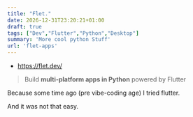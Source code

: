 ```yaml
---
title: "Flet."
date: 2026-12-31T23:20:21+01:00
draft: true
tags: ["Dev","Flutter","Python","Desktop"]
summary: 'More cool python Stuff'
url: 'flet-apps'
---
```


* https://flet.dev/

> Build **multi-platform apps in Python** powered by Flutter

Because some time ago (pre vibe-coding age) I tried flutter.

And it was not that easy.